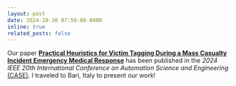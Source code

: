 ```yaml
---
layout: post
date: 2024-10-30 07:59:00-0400
inline: true
related_posts: false
---
```


Our paper **[Practical Heuristics for Victim Tagging During a Mass Casualty Incident Emergency Medical Response](https://ieeexplore.ieee.org/abstract/document/10711469)** has been published in the _2024 IEEE 20th International Conference on Automation Science and Engineering_ [(CASE)](https://2024.ieeecase.org/). I traveled to Bari, Italy to present our work!
